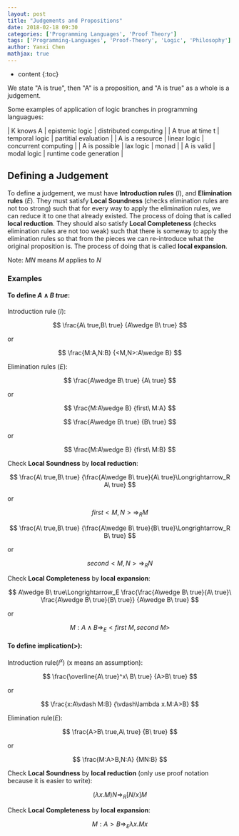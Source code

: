 ```yaml
---
layout: post
title: "Judgements and Propositions"
date: 2018-02-18 09:30
categories: ['Programming Languages', 'Proof Theory'] 
tags: ['Programming-Languages', 'Proof-Theory', 'Logic', 'Philosophy'] 
author: Yanxi Chen
mathjax: true
---
```


* content
{:toc}

We state "A is true", then "A" is a proposition, and "A is true" as a whole is a judgement.

Some examples of application of logic branches in programming languagues:

| K knows A | epistemic logic | distributed computing |
| A true at time t  | temporal logic | partitial evaluation |
| A is a resource | linear logic | concurrent computing |
| A is possible | lax logic | monad |
| A is valid | modal logic | runtime code generation |

## Defining a Judgement

To define a judgement, we must have __Introduction rules__ ($I$), and __Elimination rules__ ($E$).
They must satisfy __Local Soundness__ (checks elimination rules are not too strong) such that
for every way to apply the elimination rules, we can reduce it to one that already existed.
The process of doing that is called __local reduction__.
They should also satisfy __Local Completeness__ (checks elimination rules are not too weak) such that
there is someway to apply the elimination rules so that from the pieces we can
re-introduce what the original proposition is. The process of doing that is called __local expansion__.

Note: $MN$ means $M$ applies to $N$

### Examples

#### To define $A\wedge B\ true$:

Introduction rule ($I$):

$$
\frac{A\ true,B\ true}
{A\wedge B\ true}
$$

or

$$
\frac{M:A,N:B}
{<M,N>:A\wedge B}
$$

Elimination rules ($E$):

$$
\frac{A\wedge B\ true}
{A\ true}
$$

or

$$
\frac{M:A\wedge B}
{first\ M:A}
$$

$$
\frac{A\wedge B\ true}
{B\ true}
$$

or

$$
\frac{M:A\wedge B}
{first\ M:B}
$$

Check __Local Soundness__ by __local reduction__:

$$
\frac{A\ true,B\ true}
{\frac{A\wedge B\ true}{A\ true}\Longrightarrow_R A\ true}
$$

or

$$
first<M,N>\Longrightarrow_RM
$$

$$
\frac{A\ true,B\ true}
{\frac{A\wedge B\ true}{B\ true}\Longrightarrow_R B\ true}
$$

or

$$
second<M,N>\Longrightarrow_RN
$$

Check __Local Completeness__ by __local expansion__:

$$
A\wedge B\ true\Longrightarrow_E \frac{\frac{A\wedge B\ true}{A\ true}\ \frac{A\wedge B\ true}{B\ true}}
{A\wedge B\ true}
$$

or

$$
M:A\wedge B\Longrightarrow_E<first\ M,second\ M>
$$

#### To define implication($>$):

Introduction rule($I^x$) (x means an assumption):

$$
\frac{\overline{A\ true}^x\ B\ true}
{A>B\ true}
$$

or

$$
\frac{x:A\vdash M:B}
{\vdash\lambda x.M:A>B}
$$

Elimination rule($E$):

$$
\frac{A>B\ true,A\ true}
{B\ true}
$$

or

$$
\frac{M:A>B,N:A}
{MN:B}
$$

Check __Local Soundness__ by __local reduction__ (only use proof notation because it is easier to write):

$$
(\lambda x.M)N\Longrightarrow_R[N/x]M
$$

Check __Local Completeness__ by __local expansion__:

$$
M:A>B\Longrightarrow_E\lambda x.Mx
$$
